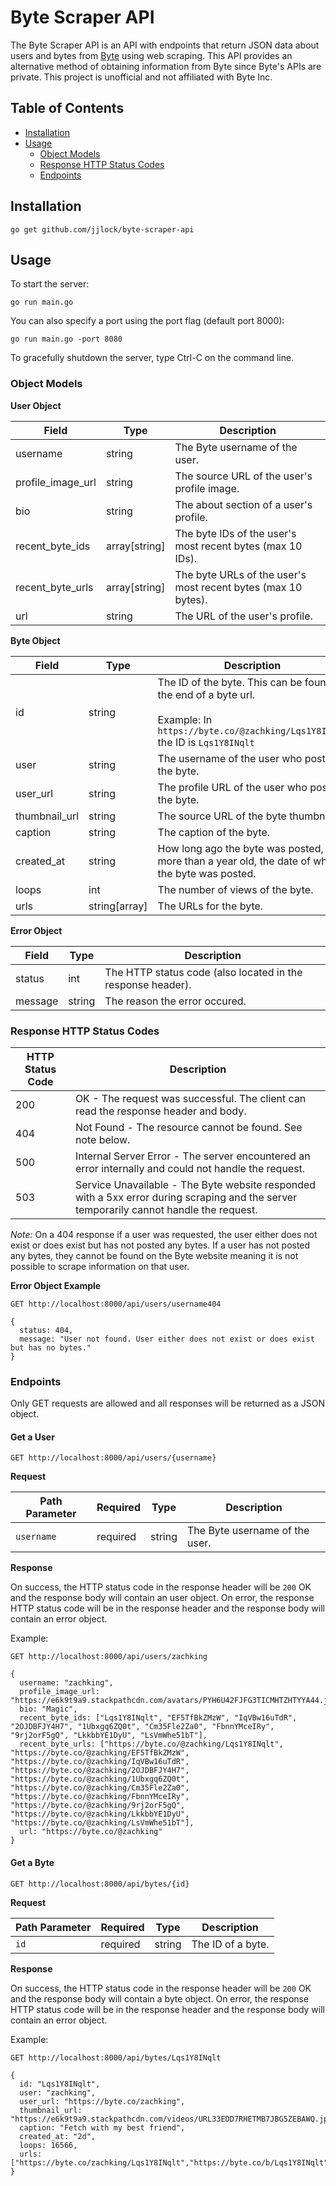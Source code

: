 # Byte Scraper API

The Byte Scraper API is an API with endpoints that return JSON data about users and bytes from [Byte](https://byte.co/) using web scraping. This API provides an alternative method of obtaining information from Byte since Byte's APIs are private. This project is unofficial and not affiliated with Byte Inc.

## Table of Contents

- [Installation](#installation)
- [Usage](#usage)
   - [Object Models](#object-models)
   - [Response HTTP Status Codes](#response-http-status-codes)
   - [Endpoints](#endpoints)

## Installation

```shell
go get github.com/jjlock/byte-scraper-api
```

## Usage

To start the server:

```shell
go run main.go
```

You can also specify a port using the port flag (default port 8000):

```shell
go run main.go -port 8080
```

To gracefully shutdown the server, type Ctrl-C on the command line.

### Object Models

**User Object**

| Field             | Type          | Description                                                   |
| ----------------- | ------------- | ------------------------------------------------------------- |
| username          | string        | The Byte username of the user.                                |
| profile_image_url | string        | The source URL of the user's profile image.                   |
| bio               | string        | The about section of a user's profile.                        |
| recent_byte_ids   | array[string] | The byte IDs of the user's most recent bytes (max 10 IDs).    |
| recent_byte_urls  | array[string] | The byte URLs of the user's most recent bytes (max 10 bytes). |
| url               | string        | The URL of the user's profile.                                |

**Byte Object**

| Field         | Type          | Description                                                                                                                          |
| ------------- | ------------- | ------------------------------------------------------------------------------------------------------------------------------------ |
| id            | string        | The ID of the byte. This can be found at the end of a byte url.<br><br>Example: In `https://byte.co/@zachking/Lqs1Y8INqlt` the ID is `Lqs1Y8INqlt` |
| user          | string        | The username of the user who posted the byte.                                                                                        |
| user_url      | string        | The profile URL of the user who posted the byte.                                                                                     |
| thumbnail_url | string        | The source URL of the byte thumbnail.                                                                                                |
| caption       | string        | The caption of the byte.                                                                                                             |
| created_at    | string        | How long ago the byte was posted, or if more than a year old, the date of when the byte was posted.                                  |
| loops         | int           | The number of views of the byte.                                                                                                     |
| urls          | string[array] | The URLs for the byte.                                                                                                               |

**Error Object**

| Field   | Type   | Description                                                 |
| ------- | ------ | ----------------------------------------------------------- |
| status  | int    | The HTTP status code (also located in the response header). |
| message | string | The reason the error occured.                               |

### Response HTTP Status Codes

| HTTP Status Code | Description                                                                                                                             |
| ---------------- | --------------------------------------------------------------------------------------------------------------------------------------- |
| 200              | OK - The request was successful. The client can read the response header and body.                                                      |
| 404              | Not Found - The resource cannot be found. See note below.                                                                               |
| 500              | Internal Server Error - The server encountered an error internally and could not handle the request.                                    |
| 503              | Service Unavailable - The Byte website responded with a 5xx error during scraping and the server temporarily cannot handle the request. |

*Note:* On a 404 response if a user was requested, the user either does not exist or does exist but has not posted any bytes. If a user has not posted any bytes, they cannot be found on the Byte website meaning it is not possible to scrape information on that user.

**Error Object Example**

`GET http://localhost:8000/api/users/username404`

```
{
  status: 404,
  message: "User not found. User either does not exist or does exist but has no bytes."
}
```

### Endpoints

Only GET requests are allowed and all responses will be returned as a JSON object.

#### Get a User

`GET http://localhost:8000/api/users/{username}`

**Request**

| Path Parameter | Required | Type   | Description                    |
| -------------- | -------- | ------ | ------------------------------ |
| `username`     | required | string | The Byte username of the user. |

**Response**

On success, the HTTP status code in the response header will be `200` OK and the response body will contain an user object. On error, the response HTTP status code will be in the response header and the response body will contain an error object.

Example:

`GET http://localhost:8000/api/users/zachking`

```
{
  username: "zachking",
  profile_image_url: "https://e6k9t9a9.stackpathcdn.com/avatars/PYH6U42FJFG3TICMHTZHTYYA44.jpg",
  bio: "Magic",
  recent_byte_ids: ["Lqs1Y8INqlt", "EF5TfBkZMzW", "IqVBw16uTdR", "2OJDBFJY4H7", "1Ubxgq6ZQ0t", "Cm35Fle2Za0", "FbnnYMceIRy", "9rj2orF5gQ", "LkkbbYE1DyU", "LsVmWhe51bT"],
  recent_byte_urls: ["https://byte.co/@zachking/Lqs1Y8INqlt", "https://byte.co/@zachking/EF5TfBkZMzW", "https://byte.co/@zachking/IqVBw16uTdR", "https://byte.co/@zachking/2OJDBFJY4H7", "https://byte.co/@zachking/1Ubxgq6ZQ0t", "https://byte.co/@zachking/Cm35Fle2Za0", "https://byte.co/@zachking/FbnnYMceIRy", "https://byte.co/@zachking/9rj2orF5gQ", "https://byte.co/@zachking/LkkbbYE1DyU", "https://byte.co/@zachking/LsVmWhe51bT"],
  url: "https://byte.co/@zachking"
}
```

#### Get a Byte

`GET http://localhost:8000/api/bytes/{id}`

**Request**

| Path Parameter | Required | Type   | Description       |
| -------------- | -------- | ------ | ----------------- |
| `id`           | required | string | The ID of a byte. |

**Response**

On success, the HTTP status code in the response header will be `200` OK and the response body will contain a byte object. On error, the response HTTP status code will be in the response header and the response body will contain an error object.

Example:

`GET http://localhost:8000/api/bytes/Lqs1Y8INqlt`

```
{
  id: "Lqs1Y8INqlt",
  user: "zachking",
  user_url: "https://byte.co/zachking",
  thumbnail_url: "https://e6k9t9a9.stackpathcdn.com/videos/URL33EDD7RHETMB7JBG5ZEBAWQ.jpg",
  caption: "Fetch with my best friend",
  created_at: "2d",
  loops: 16566,
  urls: ["https://byte.co/zachking/Lqs1Y8INqlt","https://byte.co/b/Lqs1Y8INqlt"]
}
```
